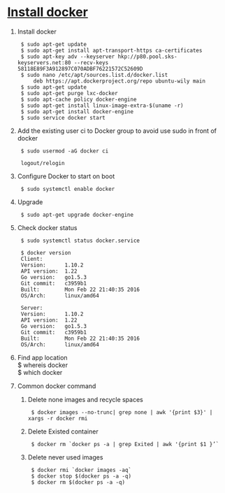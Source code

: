 # [Install docker](https://docs.docker.com/engine/installation/linux/ubuntulinux/)
1. Install docker
	
		$ sudo apt-get update
		$ sudo apt-get install apt-transport-https ca-certificates
		$ sudo apt-key adv --keyserver hkp://p80.pool.sks-keyservers.net:80 --recv-keys 58118E89F3A912897C070ADBF76221572C52609D
		$ sudo nano /etc/apt/sources.list.d/docker.list	
			deb https://apt.dockerproject.org/repo ubuntu-wily main	
		$ sudo apt-get update
		$ sudo apt-get purge lxc-docker
		$ sudo apt-cache policy docker-engine
		$ sudo apt-get install linux-image-extra-$(uname -r)	
		$ sudo apt-get install docker-engine
		$ sudo service docker start

2. Add the existing user ci to Docker group to avoid use sudo in front of docker
	
		$ sudo usermod -aG docker ci
		
		logout/relogin

3. Configure Docker to start on boot
	
		$ sudo systemctl enable docker

4. Upgrade

		$ sudo apt-get upgrade docker-engine

5. Check docker status
	
		$ sudo systemctl status docker.service
		
		$ docker version
		Client:
		Version:      1.10.2
		API version:  1.22
		Go version:   go1.5.3
		Git commit:   c3959b1
		Built:        Mon Feb 22 21:40:35 2016
		OS/Arch:      linux/amd64
		
		Server:
		Version:      1.10.2
		API version:  1.22
		Go version:   go1.5.3
		Git commit:   c3959b1
		Built:        Mon Feb 22 21:40:35 2016
		OS/Arch:      linux/amd64

6. Find app location  
		$ whereis docker  
		$ which docker

7. Common docker command    
	1. Delete none images and recycle spaces
	
			$ docker images --no-trunc| grep none | awk '{print $3}' | xargs -r docker rmi  
	2. Delete Existed container
	
			$ docker rm `docker ps -a | grep Exited | awk '{print $1 }’`
	3. Delete never used images
	
			$ docker rmi `docker images -aq`  
			$ docker stop $(docker ps -a -q)
			$ docker rm $(docker ps -a -q)
